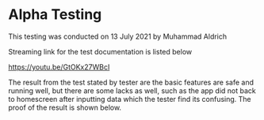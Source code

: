 # Alpha Testing
This testing was conducted on 13 July 2021 by Muhammad Aldrich

Streaming link for the test documentation is listed below

https://youtu.be/GtOKx27WBcI

The result from the test stated by tester are the basic features are safe and running well, but there are some lacks as well, such as the app did not back to homescreen after inputting data which the tester find its confusing. The proof of the result is shown below.  

